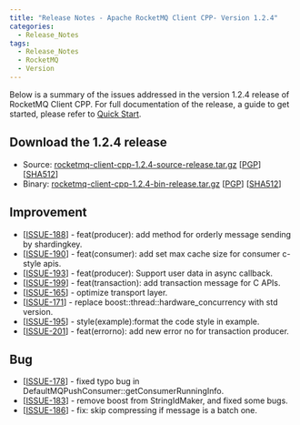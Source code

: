 ```yaml
---
title: "Release Notes - Apache RocketMQ Client CPP- Version 1.2.4"
categories:
  - Release_Notes
tags:
  - Release_Notes
  - RocketMQ
  - Version
---
```


Below is a summary of the issues addressed in the version 1.2.4 release of RocketMQ Client CPP. For full documentation of the release, a guide to get started, please refer to [Quick Start](https://github.com/apache/rocketmq-client-cpp).


<h2> Download the 1.2.4 release</h2>
    
* Source: [rocketmq-client-cpp-1.2.4-source-release.tar.gz](https://archive.apache.org/dist/rocketmq/rocketmq/rocketmq-client-cpp/1.2.4/rocketmq-client-cpp-1.2.4-source-release.tar.gz) [[PGP](https://archive.apache.org/dist/rocketmq/rocketmq-client-cpp/1.2.4/rocketmq-client-cpp-1.2.4-source-release.tar.gz.asc)] [[SHA512](https://archive.apache.org/dist/rocketmq/rocketmq-client-cpp/1.2.4/rocketmq-client-cpp-1.2.4-source-release.tar.gz.sha512)]
* Binary: [rocketmq-client-cpp-1.2.4-bin-release.tar.gz](https://archive.apache.org/dist/rocketmq/rocketmq-client-cpp/1.2.4/rocketmq-client-cpp-1.2.4-bin-release.tar.gz) [[PGP](https://archive.apache.org/dist/rocketmq/rocketmq-client-cpp/1.2.4/rocketmq-client-cpp-1.2.4-bin-release.tar.gz.asc)] [[SHA512](https://archive.apache.org/dist/rocketmq/rocketmq-client-cpp/1.2.4/rocketmq-client-cpp-1.2.4-bin-release.tar.gz.sha512)]

## Improvement
<ul>
<li>[<a href='https://github.com/apache/rocketmq-client-cpp/pull/188'>ISSUE-188</a>] -  feat(producer): add method for orderly message sending by shardingkey.
</li>
<li>[<a href='https://github.com/apache/rocketmq-client-cpp/pull/190'>ISSUE-190</a>] -  feat(consumer): add set max cache size for consumer c-style apis.
</li>
<li>[<a href='https://github.com/apache/rocketmq-client-cpp/pull/193'>ISSUE-193</a>] -  feat(producer): Support user data in async callback.
</li>
<li>[<a href='https://github.com/apache/rocketmq-client-cpp/pull/199'>ISSUE-199</a>] -  feat(transaction): add transaction message for C APIs.
</li>
<li>[<a href='https://github.com/apache/rocketmq-client-cpp/pull/165'>ISSUE-165</a>] -  optimize transport layer.
</li>
<li>[<a href='https://github.com/apache/rocketmq-client-cpp/pull/171'>ISSUE-171</a>] -  replace boost::thread::hardware_concurrency with std version.
</li>
<li>[<a href='https://github.com/apache/rocketmq-client-cpp/pull/195'>ISSUE-195</a>] -  style(example):format the code style in example.
</li>
<li>[<a href='https://github.com/apache/rocketmq-client-cpp/pull/201'>ISSUE-201</a>] -  feat(errorno): add new error no for transaction producer.
</li>
</ul>

## Bug
<ul>
<li>[<a href='https://github.com/apache/rocketmq-client-cpp/pull/178'>ISSUE-178</a>] -  fixed typo bug in DefaultMQPushConsumer::getConsumerRunningInfo. 
</li>
<li>[<a href='https://github.com/apache/rocketmq-client-cpp/pull/183'>ISSUE-183</a>] -  remove boost from StringIdMaker, and fixed some bugs.
</li>
<li>[<a href='https://github.com/apache/rocketmq-client-cpp/pull/186'>ISSUE-186</a>] -  fix: skip compressing if message is a batch one.
</li>
</ul>
                                        
            


